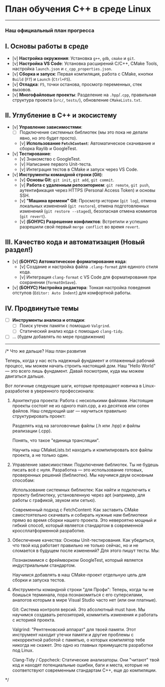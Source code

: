 # План обучения C++ в среде Linux

---

### Наш официальный план прогресса

## I. Основы работы в среде

- [v] **Настройка окружения**: Установка `g++`, `gdb`, `cmake` и `git`.
- [v] **Настройка VS Code**: Установка расширений C/C++, CMake Tools, настройка `launch.json` и `c_cpp_properties.json`.
- [v] **Сборка и запуск**: Первая компиляция, работа с CMake, кнопки `Build` (`F7`) и `Launch` (`Ctrl+F5`).
- [v] **Отладка**: `F5`, точки останова, просмотр переменных, стек вызовов.
- [v] **Многофайловые проекты**: Разделение на `.hpp`/`.cpp`, правильная структура проекта (`src/`, `tests/`), обновление `CMakeLists.txt`.

## II. Углубление в C++ и экосистему

- [v] **Управление зависимостями**:
  - [ ] Подключение системных библиотек (мы это пока не делали явно, но это будет просто).
  - [v] **Использование `FetchContent`**: Автоматическое скачивание и сборка Raylib и GoogleTest.
- [v] **Тестирование**:
  - [v] Знакомство с GoogleTest.
  - [v] Написание первого Unit-теста.
  - [v] Интеграция тестов в CMake и запуск через VS Code.
- [v] **Инструменты командной строки (Git)**:
  - [v] **Основы Git**: `git init`, `git add`, `git commit`.
  - [v] **Работа с удаленным репозиторием**: `git remote`, `git push`, аутентификация через HTTPS (Personal Access Token) и основы SSH.
  - [v] **"Машина времени" Git**: Просмотр истории (`git log`), отмена локальных изменений (`git restore`), отмена подготовленных изменений (`git restore --staged`), безопасная отмена коммитов (`git revert`).
  - [v] **(БОНУС) Разрешение конфликтов**: Встретили и успешно разрешили свой первый `merge conflict` во время `revert`.

## III. Качество кода и автоматизация (Новый раздел!)

- [v] **(БОНУС) Автоматическое форматирование кода**:
  - [v] Создание и настройка файла `.clang-format` для единого стиля кода.
  - [v] Интеграция `clang-format` с VS Code для форматирования при сохранении (`formatOnSave`).
- [v] **(БОНУС) Настройка редактора**: Тонкая настройка поведения отступов (`Editor: Auto Indent`) для комфортной работы.

## IV. Продвинутые темы

- [ ] **Инструменты анализа и отладки**:
  - [ ] Поиск утечек памяти с помощью `Valgrind`.
  - [ ] Статический анализ кода с помощью `clang-tidy`.
- [ ] ... (будем добавлять по мере продвижения)

---


/*
Что же дальше? Наш план развития

Теперь, когда у нас есть надежный фундамент и отлаженный рабочий процесс, мы можем начать строить настоящий дом. Наш "Hello World" — это всего лишь фундамент. Давай посмотрим, куда мы можем двигаться дальше.

Вот логичные следующие шаги, которые превращают новичка в Linux-разработке в уверенного профессионала:

1. Архитектура проекта: Работа с несколькими файлами.
Настоящие проекты состоят не из одного main.cpp, а из десятков или сотен файлов. Наш следующий шаг — научиться правильно структурировать проект:

    Разделять код на заголовочные файлы (.h или .hpp) и файлы реализации (.cpp).

    Понять, что такое "единица трансляции".

    Научить наш CMakeLists.txt находить и компилировать все файлы проекта, а не только один.

2. Управление зависимостями: Подключение библиотек.
Ты не будешь писать всё с нуля. Разработка — это использование готовых, проверенных решений (библиотек). Мы научимся двум основным способам:

    Использование системных библиотек: Как найти и подключить к проекту библиотеку, установленную через apt (например, для работы с графикой, звуком или сетью).

    Современный подход с FetchContent: Как заставить CMake самостоятельно скачивать и собирать нужные нам библиотеки прямо во время сборки нашего проекта. Это невероятно мощный и гибкий способ, который является стандартом в современной кроссплатформенной разработке.

3. Обеспечение качества: Основы Unit-тестирования.
Как убедиться, что твой код работает правильно не только сейчас, но и не сломается в будущем после изменений? Для этого пишут тесты. Мы:

    Познакомимся с фреймворком GoogleTest, который является индустриальным стандартом.

    Научимся добавлять в наш CMake-проект отдельную цель для сборки и запуска тестов.

4. Инструменты командной строки "для Профи":
Теперь, когда ты не боишься терминала, пора познакомиться с его суперсилами, аналогов которым в мире Visual Studio часто нет (или они платные).

    Git: Система контроля версий. Это абсолютный must have. Мы научимся создавать репозиторий, коммитить изменения и работать с историей проекта.

    Valgrind: "Рентгеновский аппарат" для твоей памяти. Этот инструмент находит утечки памяти и другие проблемы с некорректной работой с памятью, о которых компилятор тебе никогда не скажет. Это одно из главных преимуществ разработки под Linux.

    Clang-Tidy / Cppcheck: Статические анализаторы. Они "читают" твой код и находят потенциальные ошибки, баги и места, которые не соответствуют современным стандартам C++, еще до компиляции.

*/